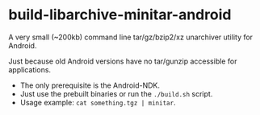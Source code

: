# build-libarchive-minitar-android

A very small (~200kb) command line tar/gz/bzip2/xz unarchiver utility for Android.

Just because old Android versions have no tar/gunzip accessible for applications.

* The only prerequisite is the Android-NDK.
* Just use the prebuilt binaries or run the `./build.sh` script.
* Usage example: `cat something.tgz | minitar`.
